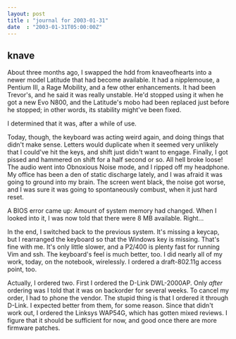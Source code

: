 ```yaml
---
layout: post
title : "journal for 2003-01-31"
date  : "2003-01-31T05:00:00Z"
---
```



## knave

About three months ago, I swapped the hdd from knaveofhearts into a newer model Latitude that had become available.  It had a nipplemouse, a Pentium III, a Rage Mobility, and a few other enhancements.  It had been Trevor's, and he said it was really unstable.  He'd stopped using it when he got a new Evo N800, and the Latitude's mobo had been replaced just before he stopped;  in other words, its stability might've been fixed.

I determined that it was, after a while of use.  

Today, though, the keyboard was acting weird again, and doing things that didn't make sense.  Letters would duplicate when it seemed very unlikely that I could've hit the keys, and shift just didn't want to engage.  Finally, I got pissed and hammered on shift for a half second or so.  All hell broke loose! The audio went into Obnoxious Noise mode, and I ripped off my headphone.  My office has been a den of static discharge lately, and I was afraid it was going to ground into my brain.  The screen went black, the noise got worse, and I was sure it was going to spontaneously combust, when it just hard reset. 

A BIOS error came up: Amount of system memory had changed.  When I looked into it, I was now told that there were 8 MB available.  Right...

In the end, I switched back to the previous system.  It's missing a keycap, but I rearranged the keyboard so that the Windows key is missing.  That's fine with me.  It's only little slower, and a P2/400 is plenty fast for running Vim and ssh.  The keyboard's feel is much better, too.  I did nearly all of my work, today, on the notebook, wirelessly.  I ordered a draft-802.11g access point, too.  

Actually, I ordered two.  First I ordered the D-Link DWL-2000AP.  Only <em>after</em> ordering was I told that it was on backorder for several weeks. To cancel my order, I had to phone the vendor.  The stupid thing is that I ordered it through D-Link.  I expected better from them, for some reason. Since that didn't work out, I ordered the Linksys WAP54G, which has gotten mixed reviews.  I figure that it should be sufficient for now, and good once there are more firmware patches.

